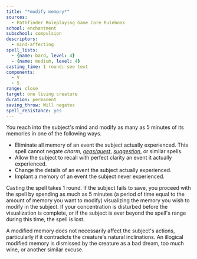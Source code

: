```yaml
---
title: "*modify memory*"
sources:
  - Pathfinder Roleplaying Game Core Rulebook
school: enchantment
subschool: compulsion
descriptors:
  - mind-affecting
spell_lists:
  - {name: bard, level: 4}
  - {name: medium, level: 4}
casting_time: 1 round; see text
components:
  - V
  - S
range: close
target: one living creature
duration: permanent
saving_throw: Will negates
spell_resistance: yes
---
```


You reach into the subject's mind and modify as many as 5 minutes of its memories in one of the following ways.

- Eliminate all memory of an event the subject actually experienced. This spell cannot negate *charm*, [*geas/quest*](/spells/geas-quest/), [*suggestion*](/spells/suggestion/), or similar spells.
- Allow the subject to recall with perfect clarity an event it actually experienced.
- Change the details of an event the subject actually experienced.
- Implant a memory of an event the subject never experienced.

Casting the spell takes 1 round. If the subject fails to save, you proceed with the spell by spending as much as 5 minutes (a period of time equal to the amount of memory you want to modify) visualizing the memory you wish to modify in the subject. If your concentration is disturbed before the visualization is complete, or if the subject is ever beyond the spell's range during this time, the spell is lost.

A modified memory does not necessarily affect the subject's actions, particularly if it contradicts the creature's natural inclinations. An illogical modified memory is dismissed by the creature as a bad dream, too much wine, or another similar excuse.

